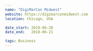 ```yaml
---
name: "DigiMarCon Midwest"
website: https://digimarconmidwest.com
location: Chicago, USA

date_start: 2018-06-20
date_end:   2018-06-21

tags: Business
---
```

